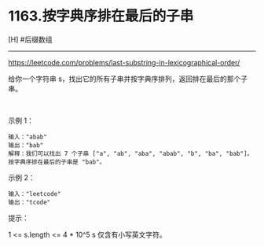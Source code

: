 # 1163.按字典序排在最后的子串

[H]
#后缀数组 

---


https://leetcode.com/problems/last-substring-in-lexicographical-order/


给你一个字符串 s，找出它的所有子串并按字典序排列，返回排在最后的那个子串。

 

示例 1：
```
输入："abab"
输出："bab"
解释：我们可以找出 7 个子串 ["a", "ab", "aba", "abab", "b", "ba", "bab"]。按字典序排在最后的子串是 "bab"。
```
示例 2：
```
输入："leetcode"
输出："tcode"
```


提示：

1 <= s.length <= 4 * 10^5
s 仅含有小写英文字符。

